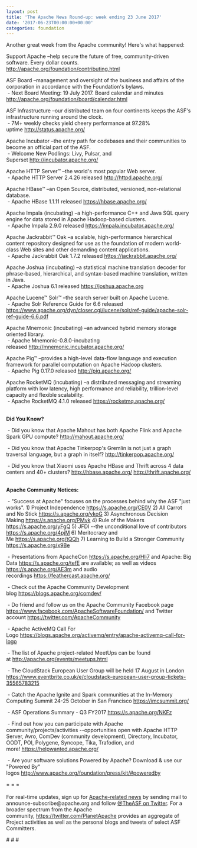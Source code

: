 ```yaml
---
layout: post
title: 'The Apache News Round-up: week ending 23 June 2017'
date: '2017-06-23T00:00:00+00:00'
categories: foundation
---
```

<p>Another great week from the Apache community! Here's what happened:</p> 
  <p>Support Apache&nbsp;–help secure the future of free, community-driven software. Every dollar counts. <a href="http://apache.org/foundation/contributing.html">http://apache.org/foundation/contributing.html<br /></a></p> 
  <div> 
    <p>ASF Board –management and oversight of the business and affairs of the corporation in accordance with the Foundation's bylaws.<br />&nbsp;- Next Board Meeting: 19 July 2017. Board calendar and minutes <a href="http://apache.org/foundation/board/calendar.html">http://apache.org/foundation/board/calendar.html</a></p> 
    <p>ASF Infrastructure –our distributed team on four continents keeps the ASF's infrastructure running around the clock.<br />&nbsp;- 7M+ weekly checks yield cheery performance at 97.28% uptime&nbsp;<a href="http://status.apache.org/">http://status.apache.org/</a></p> 
  </div> 
  <div> 
    <p>Apache Incubator&nbsp;–the entry path for codebases and their communities to become an official part of the ASF.<br />&nbsp;- Welcome New Podlings: Livy, Pulsar, and Superset&nbsp;<a href="http://incubator.apache.org/">http://incubator.apache.org/</a></p> 
    <p>Apache HTTP Server™ –the world's most popular Web server.<br />&nbsp;- Apache HTTP Server 2.4.26 released&nbsp;<a href="http://httpd.apache.org/">http://httpd.apache.org/</a></p> 
    <p>Apache HBase™ –an Open Source, distributed, versioned, non-relational database.<br />&nbsp;- Apache HBase 1.1.11 released&nbsp;<a href="https://hbase.apache.org/">https://hbase.apache.org/</a></p> 
    <p>Apache Impala (incubating) –a high-performance C++ and Java SQL query engine for data stored in Apache Hadoop-based clusters.<br />&nbsp;-&nbsp;Apache Impala 2.9.0 released&nbsp;<a href="https://impala.incubator.apache.org/">https://impala.incubator.apache.org/</a></p> 
    <p>Apache Jackrabbit™ Oak –a scalable, high-performance hierarchical content repository designed for use as the foundation of modern world-class Web sites and other demanding content applications.<br />&nbsp;- Apache Jackrabbit Oak 1.7.2 released&nbsp;<span class="Apple-tab-span" style="white-space: pre;"></span><span style="white-space: pre-wrap;"><a href="https://jackrabbit.apache.org/">https://jackrabbit.apache.org/</a></span></p> 
    <p>Apache Joshua (incubating) –a statistical machine translation decoder for phrase-based, hierarchical, and syntax-based machine translation, written in Java.<br />&nbsp;- Apache Joshua 6.1 released&nbsp;<a href="https://joshua.apache.org">https://joshua.apache.org</a></p> 
    <p>Apache Lucene™ Solr™ –the search server built on Apache Lucene.<br />&nbsp;- Apache Solr Reference Guide for 6.6 released <a href="https://www.apache.org/dyn/closer.cgi/lucene/solr/ref-guide/apache-solr-ref-guide-6.6.pdf">https://www.apache.org/dyn/closer.cgi/lucene/solr/ref-guide/apache-solr-ref-guide-6.6.pdf</a></p> 
    <p>Apache Mnemonic (incubating)&nbsp;–an advanced hybrid memory storage oriented library.<br />&nbsp;- Apache Mnemonic-0.8.0-incubating released&nbsp;<a href="http://mnemonic.incubator.apache.org/">http://mnemonic.incubator.apache.org/</a></p> 
    <p>Apache Pig™ –provides a high-level data-flow language and execution framework for parallel computation on Apache Hadoop clusters.<br />&nbsp;- Apache Pig 0.17.0 released&nbsp;<a href="http://pig.apache.org/">http://pig.apache.org/</a></p> 
    <p>Apache RocketMQ (incubating) –a distributed messaging and streaming platform with low latency, high performance and reliability, trillion-level capacity and flexible scalability.<br />&nbsp;-&nbsp;Apache RocketMQ 4.1.0 released&nbsp;<a href="https://rocketmq.apache.org/">https://rocketmq.apache.org/</a> <br /><br /></p> 
    <p><strong>Did You Know?</strong></p> 
    <p><strong></strong>&nbsp;- Did you know that Apache Mahout has both Apache Flink and Apache Spark GPU compute?&nbsp;<a href="http://mahout.apache.org/">http://mahout.apache.org/</a></p> 
    <p>&nbsp;- Did you know that Apache Tinkerpop's Gremlin is not just a graph traversal language, but a graph in itself?&nbsp;<a href="http://tinkerpop.apache.org/">http://tinkerpop.apache.org/</a></p> 
    <p>&nbsp;- Did you know that Xiaomi uses Apache HBase and Thrift across 4 data centers and 40+ clusters?&nbsp;<a href="http://hbase.apache.org/">http://hbase.apache.org/</a> <a href="http://thrift.apache.org/">http://thrift.apache.org/</a><br /><br /></p> 
  </div> 
  <div> 
    <p><strong>Apache Community Notices:</strong></p> 
  </div> 
  <div> 
    <p>&nbsp;- &quot;Success at Apache&quot; focuses on the processes behind why the ASF &quot;just works&quot;. 1) Project Independence <a href="https://s.apache.org/CE0V">https://s.apache.org/CE0V</a>&nbsp;2) All Carrot and No Stick&nbsp;<a href="https://s.apache.org/ykoG">https://s.apache.org/ykoG</a>&nbsp;3)&nbsp;Asynchronous Decision Making&nbsp;<a href="https://s.apache.org/PMvk">https://s.apache.org/PMvk</a>&nbsp;4)&nbsp;Rule of the Makers <a href="https://s.apache.org/yFgQ">https://s.apache.org/yFgQ</a>&nbsp;5) JFDI --the unconditional love of contributors <a href="https://s.apache.org/4pjM">https://s.apache.org/4pjM</a>&nbsp;6) Meritocracy and Me&nbsp;<a href="https://s.apache.org/tQQh">https://s.apache.org/tQQh</a>&nbsp;7)&nbsp;Learning to Build a Stronger Community <a href="https://s.apache.org/x9Be">https://s.apache.org/x9Be</a></p>&nbsp;- Presentations from ApacheCon&nbsp;<a href="https://s.apache.org/Hli7">https://s.apache.org/Hli7</a>&nbsp;and Apache: Big Data&nbsp;<a href="https://s.apache.org/tefE">https://s.apache.org/tefE</a>&nbsp;are available; as well as videos <a href="https://s.apache.org/AE3m">https://s.apache.org/AE3m</a>&nbsp;and audio recordings&nbsp;<a href="https://feathercast.apache.org/">https://feathercast.apache.org/</a> 
    <p>&nbsp;- Check out the Apache Community Development blog&nbsp;<a href="https://blogs.apache.org/comdev/">https://blogs.apache.org/comdev/</a></p> 
    <p>&nbsp;- Do friend and follow us on the Apache Community Facebook page <a href="https://www.facebook.com/ApacheSoftwareFoundation/">https://www.facebook.com/ApacheSoftwareFoundation/</a>&nbsp;and Twitter account <a href="https://twitter.com/ApacheCommunity">https://twitter.com/ApacheCommunity</a></p> 
    <p>&nbsp;- Apache ActiveMQ Call For Logo&nbsp;<a href="https://blogs.apache.org/activemq/entry/apache-activemq-call-for-logo">https://blogs.apache.org/activemq/entry/apache-activemq-call-for-logo</a></p> 
    <p>&nbsp;- The list of Apache project-related MeetUps can be found at&nbsp;<a href="http://apache.org/events/meetups.html">http://apache.org/events/meetups.html</a></p> 
    <p>&nbsp;- The CloudStack European User Group will be held 17 August in London <a href="https://www.eventbrite.co.uk/e/cloudstack-european-user-group-tickets-35565783215">https://www.eventbrite.co.uk/e/cloudstack-european-user-group-tickets-35565783215</a> </p> 
    <p>&nbsp;- Catch the Apache Ignite and Spark communities at the In-Memory Computing Summit 24-25 October in San Francisco&nbsp;<a href="https://imcsummit.org/">https://imcsummit.org/</a></p> 
    <p>&nbsp;- ASF Operations Summary - Q3 FY2017&nbsp;<a href="https://s.apache.org/NKFz">https://s.apache.org/NKFz</a></p> 
    <div> 
      <p>&nbsp;- Find out how you can participate with Apache community/projects/activities --opportunities open with&nbsp;Apache HTTP Server,&nbsp;Avro, ComDev (community development), Directory, Incubator, OODT, POI, Polygene, Syncope, Tika, Trafodion, and more!&nbsp;<a href="https://helpwanted.apache.org/">https://helpwanted.apache.org/</a></p> 
    </div> 
    <p>&nbsp;- Are your software solutions Powered by Apache? Download &amp; use our &quot;Powered By&quot; logos&nbsp;<a href="http://www.apache.org/foundation/press/kit/#poweredby">http://www.apache.org/foundation/press/kit/#poweredby</a></p> 
    <div>= = =</div> 
    <div><br /></div> 
    <div>For real-time updates, sign up for <a href="http://apache.org/foundation/mailinglists.html#foundation-announce">Apache-related news</a> by sending mail to announce-subscribe@apache.org and follow <a href="https://twitter.com/TheASF">@TheASF on Twitter</a>. For a broader spectrum from the Apache community,&nbsp;<a href="http://s.apache.org/landsend">https://twitter.com/PlanetApache</a> provides an aggregate of Project activities as well as the personal blogs and tweets of select ASF Committers.</div> 
  </div> 
  <p># # #</p>
